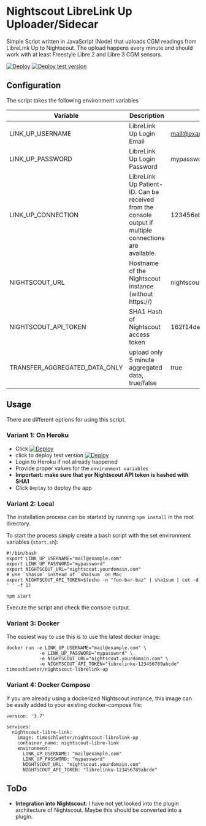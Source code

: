 # Nightscout LibreLink Up Uploader/Sidecar
Simple Script written in JavaScript (Node) that uploads CGM readings from LibreLink Up to Nightscout. The upload happens every minute and should work with at least Freestyle Libre 2 and Libre 3 CGM sensors.

[![Deploy](https://www.herokucdn.com/deploy/button.svg)](https://heroku.com/deploy?template=https://github.com/timoschlueter/nightscout-librelink-up)
[![Deploy test version](https://www.herokucdn.com/deploy/button.svg)](https://heroku.com/deploy?template=https://github.com/yaronkhazai/nightscout-librelink-up)

## Configuration
The script takes the following environment variables

|Variable| Description                                                                                             | Example                                  |Required|
|---|---------------------------------------------------------------------------------------------------------|------------------------------------------|---|
|LINK_UP_USERNAME| LibreLink Up Login Email                                                                                | mail@example.com                         |X|
|LINK_UP_PASSWORD| LibreLink Up Login Password                                                                             | mypassword                               |X|
|LINK_UP_CONNECTION| LibreLink Up Patient-ID. Can be received from the console output if multiple connections are available. | 123456abc-abcd-efgh-7891def              ||
|NIGHTSCOUT_URL| Hostname of the Nightscout instance (without https://)                                                  | nightscout.yourdomain.com                |X|
|NIGHTSCOUT_API_TOKEN| SHA1 Hash of Nightscout access token                                                                    | 162f14de46149447c3338a8286223de407e3b2fa |X|
|TRANSFER_AGGREGATED_DATA_ONLY| upload only 5 minute aggregated data, true/false                                          | true ||

## Usage
There are different options for using this script.

### Variant 1: On Heroku

- Click [![Deploy](https://www.herokucdn.com/deploy/button.svg)](https://heroku.com/deploy?template=https://github.com/timoschlueter/nightscout-librelink-up)
- click to deploy test version [![Deploy](https://www.herokucdn.com/deploy/button.svg)](https://heroku.com/deploy?template=https://github.com/yaronkhazai/nightscout-librelink-up)
- Login to Heroku if not already happened
- Provide proper values for the `environment variables`
- **Important: make sure that yor Nightscout API token is hashed with SHA1**
- Click `Deploy` to deploy the app

### Variant 2: Local

The installation process can be startetd by running `npm install` in the root directory.

To start the process simply create a bash script with the set environment variables (`start.sh`):

```
#!/bin/bash
export LINK_UP_USERNAME="mail@example.com"
export LINK_UP_PASSWORD="mypassword"
export NIGHTSCOUT_URL="nightscout.yourdomain.com"
# use `shasum` instead of `sha1sum` on Mac
export NIGHTSCOUT_API_TOKEN=$(echo -n "foo-bar-baz" | sha1sum | cut -d ' ' -f 1)

npm start
```

Execute the script and check the console output.

### Variant 3: Docker
The easiest way to use this is to use the latest docker image:

```
docker run -e LINK_UP_USERNAME="mail@example.com" \
            -e LINK_UP_PASSWORD="mypassword" \
            -e NIGHTSCOUT_URL="nightscout.yourdomain.com" \
            -e NIGHTSCOUT_API_TOKEN="librelinku-123456789abcde" timoschlueter/nightscout-librelink-up
```

### Variant 4: Docker Compose
If you are already using a dockerized Nightscout instance, this image can be easily added to your existing docker-compose file:

```
version: '3.7'

services:
  nightscout-libre-link:
    image: timoschlueter/nightscout-librelink-up
    container_name: nightscout-libre-link
    environment:
      LINK_UP_USERNAME: "mail@example.com"
      LINK_UP_PASSWORD: "mypassword"
      NIGHTSCOUT_URL: "nightscout.yourdomain.com"
      NIGHTSCOUT_API_TOKEN: "librelinku-123456789abcde"
```

## ToDo
- **Integration into Nightscout**: I have not yet looked into the plugin architecture of Nightscout. Maybe this should be converted into a plugin.
